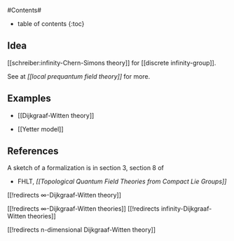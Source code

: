 
#Contents#
* table of contents
{:toc}

## Idea

[[schreiber:infinity-Chern-Simons theory]] for [[discrete infinity-group]].

See at _[[local prequantum field theory]]_ for more. 

## Examples

* [[Dijkgraaf-Witten theory]]

* [[Yetter model]]


## References

A sketch of a formalization is in section 3, section 8 of

* FHLT, _[[Topological Quantum Field Theories from Compact Lie Groups]]_


[[!redirects ∞-Dijkgraaf-Witten theory]]


[[!redirects ∞-Dijkgraaf-Witten theories]]
[[!redirects infinity-Dijkgraaf-Witten theories]]

[[!redirects n-dimensional Dijkgraaf-Witten theory]]
